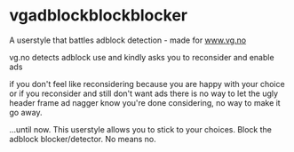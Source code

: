 vgadblockblockblocker
=====================

A userstyle that battles adblock detection - made for www.vg.no

vg.no detects adblock use and kindly asks you to reconsider and enable ads

if you don't feel like reconsidering because you are happy with your choice
or if you reconsider and still don't want ads
there is no way to let the ugly header frame ad nagger know you're done considering, no way to make it go away.

...until now. This userstyle allows you to stick to your choices. Block the adblock blocker/detector. No means no.
